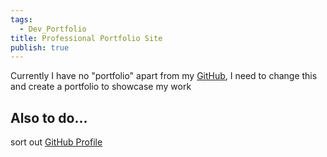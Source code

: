 ```yaml
---
tags:
  - Dev_Portfolio
title: Professional Portfolio Site
publish: true
---
```

Currently I have no "portfolio" apart from my [GitHub](https://github.com/mowglixx), I need to change this and create a portfolio to showcase my work

## Also to do...
sort out [GitHub Profile](https://github.com/mowglixx/mowglixx)